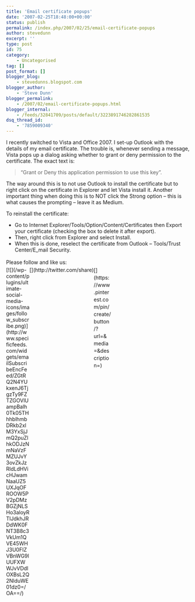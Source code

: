 ```yaml
---
title: 'Email certificate popups'
date: '2007-02-25T18:48:00+00:00'
status: publish
permalink: /index.php/2007/02/25/email-certificate-popups
author: stevedunn
excerpt: ''
type: post
id: 75
category:
    - Uncategorised
tag: []
post_format: []
blogger_blog:
    - stevedunns.blogspot.com
blogger_author:
    - 'Steve Dunn'
blogger_permalink:
    - /2007/02/email-certificate-popups.html
blogger_internal:
    - /feeds/32841709/posts/default/3223891746282861535
dsq_thread_id:
    - '7859009340'
---
```

I recently switched to Vista and Office 2007. I set-up Outlook with the details of my email certificate. The trouble is, whenever sending a message, Vista pops up a dialog asking whether to grant or deny permission to the certificate. The exact text is:

> “Grant or Deny this application permission to use this key”.

The way around this is to not use Outlook to install the certificate but to right click on the certificate in Explorer and let Vista install it. Another important thing when doing this is to NOT click the Strong option – this is what causes the prompting – leave it as Medium.

To reinstall the certificate:

- Go to Internet Explorer/Tools/Option/Content/Certificates then Export your certificate (checking the box to delete it after export).
- Then, right click from Explorer and select Install.
- When this is done, reselect the certificate from Outlook – Tools/Trust Center/E\_mail Security.

<div class="sfsi_Sicons" style="width: 100%; display: inline-block; vertical-align: middle; text-align:left"><div style="margin:0px 8px 0px 0px; line-height: 24px"><span>Please follow and like us:</span></div><div class="sfsi_socialwpr"><div class="sf_subscrbe" style="text-align:left;float:left;width:64px">[![](/wp-content/plugins/ultimate-social-media-icons/images/follow_subscribe.png)](http://www.specificfeeds.com/widgets/emailSubscribeEncFeed/ZGtRQ2N4YUkxenJ6TjgzTy9FZTZGOVlUampBalh0Tk05THhhblhmbDRkb2xlM3YxSjJmQ2puZlhkODJzNmNaVzFMZUJvY3ovZkJzRldLdHVicHJwamNaaUZ5UXJqOFROOW5PV2pDMzBGZjNLSHo3aloyRTlJdkhJRDdWK0FNT3B8c3VkUm1QVE45WHJ3U0FIZVBnWG9lUUFXWWJvVDdIOXBsL2Q2NlduWE01dz0=/OA==/)</div><div class="sf_fb" style="text-align:left;width:98px"><div action="like" class="fb-like" data-layout="button" data-share="true" href="" send="false" showfaces="false" width="180"></div></div><div class="sf_twiter" style="text-align:left;float:left;width:auto">[](http://twitter.com/share)</div><div class="sf_pinit" style="text-align:left;float:left;line-height: 20px;width:47px">[](https://www.pinterest.com/pin/create/button/?url=&media=&description=)</div><div class="sf_google" style="text-align:left;float:left;max-width:62px;min-width:35px;"><div class="g-plusone" data-annotation="none" data-href="" data-size="large"></div></div></div></div>